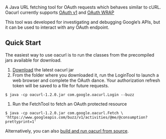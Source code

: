 A Java URL fetching tool for OAuth requests which behaves similar to cURL. Oacurl currently supports  [OAuth v1](http://tools.ietf.org/html/rfc5849) and [OAuth WRAP](http://wiki.oauth.net/w/page/12238537/OAuth-WRAP)

This tool was developed for investigating and debugging Google’s APIs, but it can be used to interact with any OAuth endpoint.

## Quick Start ##
The easiest way to use oacurl is to run the classes from the precompiled jars available for download.

  1. [Download](http://code.google.com/p/oacurl/downloads/list) the latest oacurl jar
  1. From the folder where you downloaded it, run the LoginTool to launch a web browser and complete the OAuth dance. Your authorization refresh token will be saved to a file for future requests.
```
$ java -cp oacurl-1.2.0.jar com.google.oacurl.Login --buzz
```
  1. Run the FetchTool to fetch an OAuth protected resource
```
$ java -cp oacurl-1.2.0.jar com.google.oacurl.Fetch \
'https://www.googleapis.com/buzz/v1/activities/@me/@consumption?prettyprint=1'
```

Alternatively, you can also [build and run oacurl from source](BuildingFromSource.md).